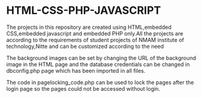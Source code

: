 # HTML-CSS-PHP-JAVASCRIPT
The projects in this repository are created using HTML,embedded CSS,embedded javascript and embedded PHP only.All the projects are according to the requirements of student projects of NMAM institute of technology,Nitte and can be customized according to the need

The background images can be set by changing the URL of the background image in the HTML page and the database credentials can be changed in dbconfig.php page which has been imported in all files.

The code in pagelocking_code.php can be used to lock the pages after the login page so the pages could not be accessed without login.

